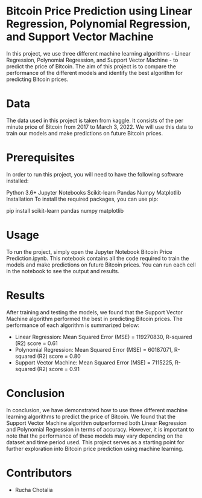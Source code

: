 # Bitcoin Price Prediction using Linear Regression, Polynomial Regression, and Support Vector Machine

In this project, we use three different machine learning algorithms - Linear Regression, Polynomial Regression, and Support Vector Machine - to predict the price of Bitcoin. The aim of this project is to compare the performance of the different models and identify the best algorithm for predicting Bitcoin prices.

# Data
The data used in this project is taken from kaggle. It consists of the per minute price of Bitcoin from 2017 to March 3, 2022. We will use this data to train our models and make predictions on future Bitcoin prices.

# Prerequisites
In order to run this project, you will need to have the following software installed:

Python 3.6+
Jupyter Notebooks
Scikit-learn
Pandas
Numpy
Matplotlib
Installation
To install the required packages, you can use pip:

pip install scikit-learn pandas numpy matplotlib

# Usage
To run the project, simply open the Jupyter Notebook Bitcoin Price Prediction.ipynb. This notebook contains all the code required to train the models and make predictions on future Bitcoin prices. You can run each cell in the notebook to see the output and results.

# Results
After training and testing the models, we found that the Support Vector Machine algorithm performed the best in predicting Bitcoin prices. The performance of each algorithm is summarized below:

- Linear Regression: Mean Squared Error (MSE) = 119270830, R-squared (R2) score = 0.61
- Polynomial Regression: Mean Squared Error (MSE) = 60187071, R-squared (R2) score = 0.80
- Support Vector Machine: Mean Squared Error (MSE) = 7115225, R-squared (R2) score = 0.91

# Conclusion
In conclusion, we have demonstrated how to use three different machine learning algorithms to predict the price of Bitcoin. We found that the Support Vector Machine algorithm outperformed both Linear Regression and Polynomial Regression in terms of accuracy. However, it is important to note that the performance of these models may vary depending on the dataset and time period used. This project serves as a starting point for further exploration into Bitcoin price prediction using machine learning.

# Contributors
- Rucha Chotalia 
